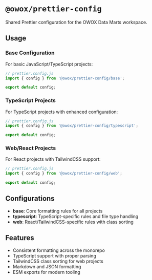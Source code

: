 # `@owox/prettier-config`

Shared Prettier configuration for the OWOX Data Marts workspace.

## Usage

### Base Configuration

For basic JavaScript/TypeScript projects:

```js
// prettier.config.js
import { config } from '@owox/prettier-config/base';

export default config;
```

### TypeScript Projects

For TypeScript projects with enhanced configuration:

```js
// prettier.config.js
import { config } from '@owox/prettier-config/typescript';

export default config;
```

### Web/React Projects

For React projects with TailwindCSS support:

```js
// prettier.config.js
import { config } from '@owox/prettier-config/web';

export default config;
```

## Configurations

- **base**: Core formatting rules for all projects
- **typescript**: TypeScript-specific rules and file type handling
- **web**: React/TailwindCSS-specific rules with class sorting

## Features

- Consistent formatting across the monorepo
- TypeScript support with proper parsing
- TailwindCSS class sorting for web projects
- Markdown and JSON formatting
- ESM exports for modern tooling
